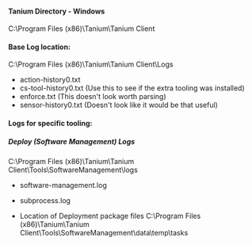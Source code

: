 #### Tanium Directory - Windows
C:\Program Files (x86)\Tanium\Tanium Client

#### Base Log location:
C:\Program Files (x86)\Tanium\Tanium Client\Logs
 - action-history0.txt
 - cs-tool-history0.txt (Use this to see if the extra tooling was installed)
 - enforce.txt (This doesn't look worth parsing)
 - sensor-history0.txt (Doesn't look like it would be that useful)


#### Logs for specific tooling:
##### Deploy (Software Management) Logs
C:\Program Files (x86)\Tanium\Tanium Client\Tools\SoftwareManagement\logs
 - software-management.log
 - subprocess.log 

 - Location of Deployment package files
C:\Program Files (x86)\Tanium\Tanium Client\Tools\SoftwareManagement\data\temp\tasks
